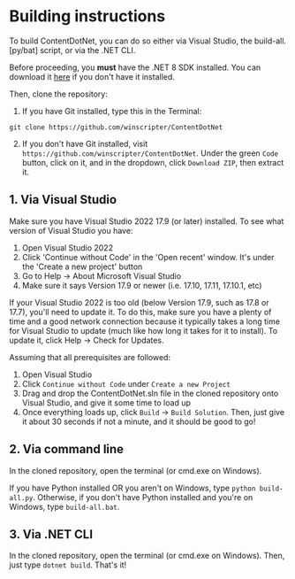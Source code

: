 # Building instructions
To build ContentDotNet, you can do so either via Visual Studio, the build-all.[py/bat]
script, or via the .NET CLI.

Before proceeding, you **must** have the .NET 8 SDK installed. You can download it [here](https://dotnet.microsoft.com/en-us/download/dotnet/8.0) if you
don't have it installed.

Then, clone the repository:
1. If you have Git installed, type this in the Terminal:
```
git clone https://github.com/winscripter/ContentDotNet
```
2. If you don't have Git installed, visit `https://github.com/winscripter/ContentDotNet`. Under the green `Code` button, click on it, and in the dropdown, click `Download ZIP`, then extract it.

## 1. Via Visual Studio
Make sure you have Visual Studio 2022 17.9 (or later) installed. To see what version of
Visual Studio you have:

1. Open Visual Studio 2022
2. Click 'Continue without Code' in the 'Open recent' window. It's under the 'Create a new project' button
3. Go to Help -&gt; About Microsoft Visual Studio
4. Make sure it says Version 17.9 or newer (i.e. 17.10, 17.11, 17.10.1, etc)

If your Visual Studio 2022 is too old (below Version 17.9, such as 17.8 or 17.7), you'll
need to update it. To do this, make sure you have a plenty of time and a good network connection
because it typically takes a long time for Visual Studio to update (much like how long it takes
for it to install). To update it, click Help -&gt; Check for Updates.

Assuming that all prerequisites are followed:
1. Open Visual Studio
2. Click `Continue without Code` under `Create a new Project`
3. Drag and drop the ContentDotNet.sln file in the cloned repository onto Visual Studio, and give it some time to load up
4. Once everything loads up, click `Build` -&gt; `Build Solution`. Then, just give it about 30 seconds if not a minute, and it should be good to go!

## 2. Via command line
In the cloned repository, open the terminal (or cmd.exe on Windows).

If you have Python installed OR you aren't on Windows, type `python build-all.py`.
Otherwise, if you don't have Python installed and you're on Windows, type `build-all.bat`.

## 3. Via .NET CLI
In the cloned repository, open the terminal (or cmd.exe on Windows).
Then, just type `dotnet build`. That's it!
